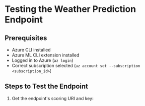 # Testing the Weather Prediction Endpoint

## Prerequisites
- Azure CLI installed
- Azure ML CLI extension installed
- Logged in to Azure (`az login`)
- Correct subscription selected (`az account set --subscription <subscription_id>`)

## Steps to Test the Endpoint

1. Get the endpoint's scoring URI and key: 